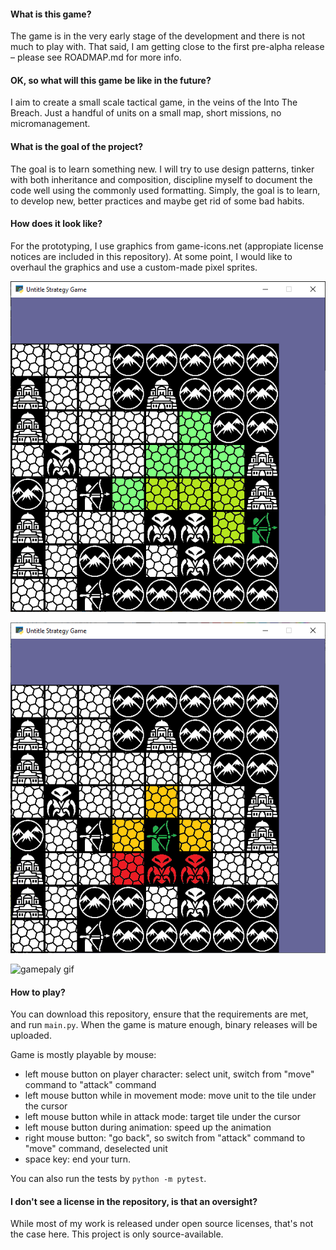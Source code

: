 #### What is this game?

The game is in the very early stage of the development and there is not much to play with. That said, I am getting close to the first pre-alpha release – please see ROADMAP.md for more info.


#### OK, so what will this game be like in the future?

I aim to create a small scale tactical game, in the veins of the Into The Breach. Just a handful of units on a small map, short missions, no micromanagement.


#### What is the goal of the project?

The goal is to learn something new. I will try to use design patterns, tinker with both inheritance and composition, discipline myself to document the code well using the commonly used formatting. Simply, the goal is to learn, to develop new, better practices and maybe get rid of some bad habits.


#### How does it look like?

For the prototyping, I use graphics from game-icons.net (appropiate license notices are included in this repository). At some point, I would like to overhaul the graphics and use a custom-made pixel sprites. 

![player-movement](https://github.com/VedVid/untitled-strategy-game/blob/readme-update/images/1.png)

![player-attack](https://github.com/VedVid/untitled-strategy-game/blob/readme-update/images/2.png)

![gamepaly gif](https://github.com/VedVid/untitled-strategy-game/blob/readme-update/images/3.gif)


#### How to play?

You can download this repository, ensure that the requirements are met, and run `main.py`. When the game is mature enough, binary releases will be uploaded.  

Game is mostly playable by mouse:
* left mouse button on player character: select unit, switch from "move" command to "attack" command
* left mouse button while in movement mode: move unit to the tile under the cursor
* left mouse button while in attack mode: target tile under the cursor
* left mouse button during animation: speed up the animation
* right mouse button: "go back", so switch from "attack" command to "move" command, deselected unit
* space key: end your turn.

You can also run the tests by `python -m pytest`.


#### I don't see a license in the repository, is that an oversight?

While most of my work is released under open source licenses, that's not the case here. This project is only source-available. 

